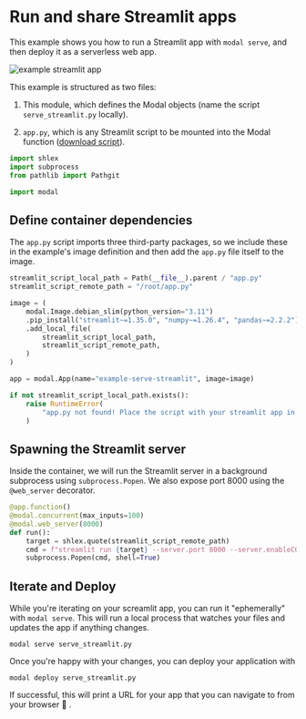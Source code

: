 # Run and share Streamlit apps

This example shows you how to run a Streamlit app with `modal serve`, and then deploy it as a serverless web app.

![example streamlit app](./streamlit.png)

This example is structured as two files:

1. This module, which defines the Modal objects (name the script `serve_streamlit.py` locally).

2. `app.py`, which is any Streamlit script to be mounted into the Modal
function ([download script](https://github.com/modal-labs/modal-examples/blob/main/10_integrations/streamlit/app.py)).

```python
import shlex
import subprocess
from pathlib import Pathgit

import modal

```

## Define container dependencies

The `app.py` script imports three third-party packages, so we include these in the example's
image definition and then add the `app.py` file itself to the image.

```python
streamlit_script_local_path = Path(__file__).parent / "app.py"
streamlit_script_remote_path = "/root/app.py"

image = (
    modal.Image.debian_slim(python_version="3.11")
    .pip_install("streamlit~=1.35.0", "numpy~=1.26.4", "pandas~=2.2.2")
    .add_local_file(
        streamlit_script_local_path,
        streamlit_script_remote_path,
    )
)

app = modal.App(name="example-serve-streamlit", image=image)

if not streamlit_script_local_path.exists():
    raise RuntimeError(
        "app.py not found! Place the script with your streamlit app in the same directory."
    )

```

## Spawning the Streamlit server

Inside the container, we will run the Streamlit server in a background subprocess using
`subprocess.Popen`. We also expose port 8000 using the `@web_server` decorator.

```python
@app.function()
@modal.concurrent(max_inputs=100)
@modal.web_server(8000)
def run():
    target = shlex.quote(streamlit_script_remote_path)
    cmd = f"streamlit run {target} --server.port 8000 --server.enableCORS=false --server.enableXsrfProtection=false"
    subprocess.Popen(cmd, shell=True)


```

## Iterate and Deploy

While you're iterating on your screamlit app, you can run it "ephemerally" with `modal serve`. This will
run a local process that watches your files and updates the app if anything changes.

```shell
modal serve serve_streamlit.py
```

Once you're happy with your changes, you can deploy your application with

```shell
modal deploy serve_streamlit.py
```

If successful, this will print a URL for your app that you can navigate to from
your browser 🎉 .
